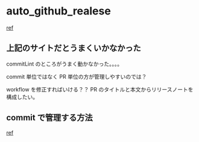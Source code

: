 # auto_github_realese

[ref](https://dev.classmethod.jp/articles/github-actions-semantic-release-sample/)

## 上記のサイトだとうまくいかなかった

commitLint のところがうまく動かなかった。。。。


commit 単位ではなく PR 単位の方が管理しやすいのでは？

workflow を修正すればいける？？
PR のタイトルと本文からリリースノートを構成したい。

## commit で管理する方法
[ref](https://zenn.dev/ucwork/articles/41cf2f20ecd2a0)